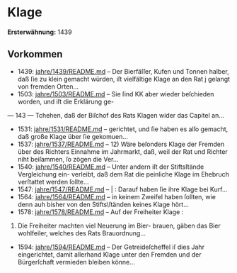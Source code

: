 # Klage

**Ersterwähnung:** 1439

## Vorkommen
- 1439: [jahre/1439/README.md](../jahre/1439/README.md) – Der Bierfäſſer, Kufen und Tonnen halber, daß ſie zu
klein gemacht würden, iſt vielfältige Klage an den Rat j
gelangt von fremden Orten...
- 1503: [jahre/1503/README.md](../jahre/1503/README.md) – Sie ſind
KK aber wieder beſchieden worden, und iſt die Erklärung ge-


— 143 —
Tchehen, daß der Biſchof des Rats Klagen wider das
Capitel an...
- 1531: [jahre/1531/README.md](../jahre/1531/README.md) – gerichtet, und ſie haben es alſo
gemacht, daß große Klage über ſie gekomuen...
- 1537: [jahre/1537/README.md](../jahre/1537/README.md) – 12) Wäre beſonders Klage der Fremden über des
Richters Einnahme im Jahrmarkt, daß, weil der Rat und
Richter niht beiſammen, ſo zögen die Ver...
- 1540: [jahre/1540/README.md](../jahre/1540/README.md) – Unter andern iſt der Stiftsſtände Vergleichung ein-
verleibt, daß dem Rat die peinliche Klage im Ehebruch
verſtattet werden ſollte...
- 1547: [jahre/1547/README.md](../jahre/1547/README.md) – |
: Darauf haben ſie ihre Klage bei Kurf...
- 1564: [jahre/1564/README.md](../jahre/1564/README.md) – in keinem Zweifel haben ſollten, wie denn auh
bisher von den Stifts\ſtänden keines Klage hört...
- 1578: [jahre/1578/README.md](../jahre/1578/README.md) – Auf der Freiheiter Klage :

1) Die Freiheiter machten viel Neuerung im Bier-
brauen, gäben das Bier wohlfeiler, welches des Rats
Brauordnung...
- 1594: [jahre/1594/README.md](../jahre/1594/README.md) – Der Getreideſcheffel iſ dies Jahr eingerichtet, damit
allerhand Klage unter den Fremden und der Bürgerſchaft
vermieden bleiben könne...
